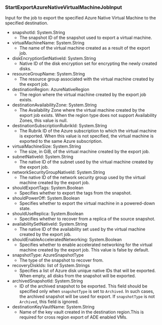 ### StartExportAzureNativeVirtualMachineJobInput
Input for the job to export the specified Azure Native Virtual Machine to the specified destination.

- snapshotId: System.String
  - The snapshot ID of the snapshot used to export a virtual machine.
- virtualMachineName: System.String
  - The name of the virtual machine created as a result of the export job.
- diskEncryptionSetNativeId: System.String
  - Native ID of the disk encryption set for encrypting the newly created disks.
- resourceGroupName: System.String
  - The resource group associated with the virtual machine created by the export job.
- destinationRegion: AzureNativeRegion
  - The region where the virtual machine created by the export job exists.
- destinationAvailabilityZone: System.String
  - The Availability Zone where the virtual machine created by the export job exists. When the region type does not support Availability Zones, this value is null.
- destinationSubscriptionRubrikId: System.String
  - The Rubrik ID of the Azure subscription to which the virtual machine is exported. When this value is not specified, the virtual machine is exported to the same Azure subscription.
- virtualMachineSize: System.String
  - The size, in GiB, of the virtual machine created by the export job.
- subnetNativeId: System.String
  - The native ID of the subnet used by the virtual machine created by the export job.
- networkSecurityGroupNativeId: System.String
  - The native ID of the network security group used by the virtual machine created by the export job.
- shouldExportTags: System.Boolean
  - Specifies whether to export the tags from the snapshot.
- shouldPowerOff: System.Boolean
  - Specifies whether to export the virtual machine in a powered-down state.
- shouldUseReplica: System.Boolean
  - Specifies whether to recover from a replica of the source snapshot.
- availabilitySetNativeId: System.String
  - The native ID of the availability set used by the virtual machine created by the export job.
- shouldEnableAcceleratedNetworking: System.Boolean
  - Specifies whether to enable accelerated networking for the virtual machine created by the export job. This value is false by default.
- snapshotType: AzureSnapshotType
  - The type of the snapshot to recover from.
- recoveryDiskIds: list of System.Strings
  - Specifies a list of Azure disk unique native IDs that will be exported. When empty, all disks from the snapshot will be exported.
- archivedSnapshotId: System.String
  - ID of the archived snapshot to be exported. This field should be specified only when `snapshotType` is set to `Archived`. In such cases, the archived snapshot will be used for export. If `snapshotType` is not `Archived`, this field is ignored.
- destinationKeyVaultName: System.String
  - Name of the key vault created in the destination region.This is required for cross region export of ADE enabled VMs.
